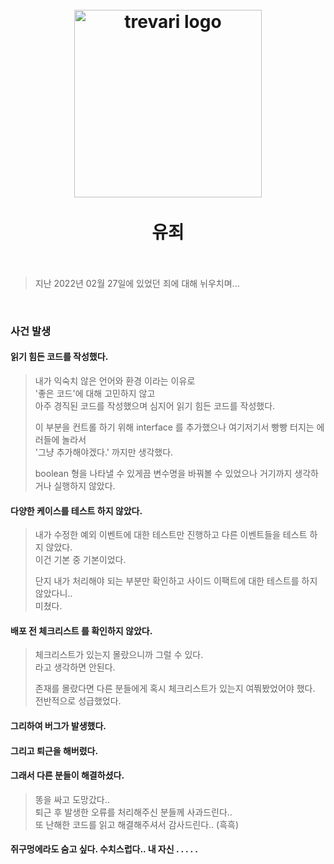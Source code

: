 <h1 align="center">
  <br/>
  <img width="300" alt="trevari logo" src="https://user-images.githubusercontent.com/42798132/156313235-d68b21f0-39e3-4f8e-ae86-6c25cb7bea02.png">
  <br/>
  <br/>
유죄
  <br/>
  <br/>
</h1>

> 지난 2022년 02월 27일에 있었던 죄에 대해 뉘우치며... 

<br/>

### 사건 발생
#### 읽기 힘든 코드를 작성했다.
> 내가 익숙치 않은 언어와 환경 이라는 이유로  
> '좋은 코드'에 대해 고민하지 않고  
> 아주 경직된 코드를 작성했으며 심지어 읽기 힘든 코드를 작성했다.
>
> 이 부분을 컨트롤 하기 위해 interface 를 추가했으나 여기저기서 빵빵 터지는 에러들에 놀라서  
> '그냥 추가해야겠다.' 까지만 생각했다.
> 
> boolean 형을 나타낼 수 있게끔 변수명을 바꿔볼 수 있었으나 거기까지 생각하거나 실행하지 않았다.


#### 다양한 케이스를 테스트 하지 않았다.
> 내가 수정한 예외 이벤트에 대한 테스트만 진행하고 다른 이벤트들을 테스트 하지 않았다.  
> 이건 기본 중 기본이었다.
>
> 단지 내가 처리해야 되는 부분만 확인하고 사이드 이팩트에 대한 테스트를 하지 않았다니..   
> 미쳤다.


#### 배포 전 체크리스트 를 확인하지 않았다.
> 체크리스트가 있는지 몰랐으니까 그럴 수 있다.  
> 라고 생각하면 안된다.
>
> 존재를 몰랐다면 다른 분들에게 혹시 체크리스트가 있는지 여쭤봤었어야 했다.   
> 전반적으로 성급했었다.


#### 그리하여 버그가 발생했다.


#### 그리고 퇴근을 해버렸다.


#### 그래서 다른 분들이 해결하셨다.
> 똥을 싸고 도망갔다..  
> 퇴근 후 발생한 오류를 처리해주신 분들께 사과드린다..  
> 또 난해한 코드를 읽고 해결해주셔서 감사드린다.. (흑흑)  


#### 쥐구멍에라도 숨고 싶다. 수치스럽다.. 내 자신 . . . . .




